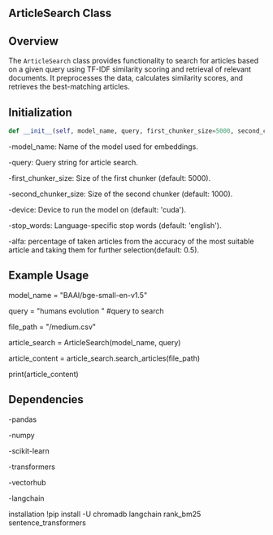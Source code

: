 ## ArticleSearch Class

## Overview
The `ArticleSearch` class provides functionality to search for articles based on a given query using TF-IDF similarity scoring and retrieval of relevant documents. It preprocesses the data, calculates similarity scores, and retrieves the best-matching articles.

## Initialization
```python
def __init__(self, model_name, query, first_chunker_size=5000, second_chunker_size=1000, device='cuda', stop_words='english',alfa = 0.5):
```
-model_name: Name of the model used for embeddings.

-query: Query string for article search.

-first_chunker_size: Size of the first chunker (default: 5000).

-second_chunker_size: Size of the second chunker (default: 1000).

-device: Device to run the model on (default: 'cuda').

-stop_words: Language-specific stop words (default: 'english').

-alfa: percentage of taken articles from the accuracy of the most suitable article and taking them for further selection(default: 0.5).

## Example Usage
model_name = "BAAI/bge-small-en-v1.5"

query = "humans evolution " #query to search

file_path = "/medium.csv"

article_search = ArticleSearch(model_name, query)

article_content = article_search.search_articles(file_path)

print(article_content)

## Dependencies
-pandas

-numpy

-scikit-learn

-transformers

-vectorhub

-langchain

installation !pip install -U chromadb langchain  rank_bm25 sentence_transformers
